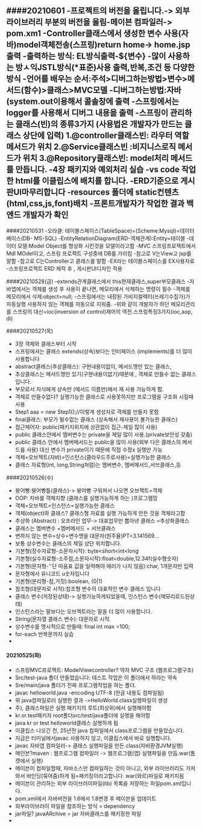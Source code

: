 ####20210601
-프로젝트의 버전을 올립니다.-> 외부라이브러리 부분의 버전을 올림-메이븐 컴파일러->
pom.xm1
-Controller클래스에서 생성한 변수 사용(자바)model객체전송(스프링)return home-> home.jsp출력
-출력하는 방식: EL방식출력-${변수}
-많이 사용하는 방ㅅ익JSTL방식(*표준)사용 출력,반복,조건 등 다양한 방식
-언어를 배우는 순서:주석>디버그하는방법>변수>메서드(함수)>클래스>MVC모델
-디버그하는방법:자바(system.out이용해서 콜솔창에 출력
-스프링에서는 logger를 사용해서 디버그 내용을 출력
-스프링이 관리하는 클래스(빈)의 종류3가지 (사용법은 개발자가 만드는 클래스 상단에 입력)
1.@controller클래스빈: 라우터 역할 메서드가 위치
2.@Service클래스빈 :비지니스로직 메서드가 위치
3.@Repository클래스빈: model처리 메서드를 만듭니다.
-4장 패키지와 예외처리 실습
-vs code 작업한 html를 이클립스에 배치를 합니다.
-ERD기준으로 게시판UI마무리합니다
-resources 폴더에 static컨텐츠(html,css,js,font)배치
-프론트개발자가 작업한 결과 백엔드 개발자가 확인
-
####20210531
-오라클: 테이블스페이스(TableSpace)=(Scheme:Mysql)=데이터베이스(DB-
MS-SQL)
-EntityRelationDiagram(ERD-객체관계):Entity=테이블
-데이터 모델:Model Object를 형상화 시킨것을 모델이라고함
-MVC 스프링프로젝트에서 Mdl MOdel이고, 스프링 프로젝트 구성중에 DB를 가리킴
-참고로 V는View고 jsp를 말함
-참고로 C는Controller고 클래스를 말함
-EX라는 테이블스페이스를 EX사용자료
-스프링프로젝트 ERD 제작 후 , 게시판UI디자인 적용



####20210528(금) 
-extends관계클래스에서 this현재클래스,super부모클래스
-자바앱에서는 객체를 생성 후 사용이 끝나면, 메모리에서 삭제하는 명령이 필수
-객체를 메모리에서 삭제:object=null;
-스프링에서는 내장된 가비지컬렉터(쓰레기수집가)가 자동실행 사용하지 않는 객체를 자동으로 지워줌.
-위와 같이 개발자가 하던 메모리관리를 스프링의 대신=ioc(inversion of control)제어의
역전.스프링특징3가지(ioc,aop, di)

####20210527(목)
- 3장 객체와 클래스부터 시작
- 스프링에서는 클래스 extends(상속)보다는 인터페이스 (implements)를 더 많이 사용합니다
- abstract클래스(추상클래스): 구현내용이없이, 메서드명만 있는 클래스,
- 추상클래스는 메서드명만 있기(구현내용이없기)때문에 , 객체로 만들수 없는 클래스 입니다.
- 부모로서 자식에게 상속만 (메서드 이름만)해서 재 사용 가능하게 함.
- 객체로 만들수없다? 실행가능한 클래스로 사용못하지만 프로그램을 구조화 시킬때 사용
- Step1 aaa = new Step1();//이렇게 생성자로 객체를 만들지 못함
- final클래스: 부모가 될수없는 클래스 (상속해서 재사용이 불가능한 클래스)
- 접근제어자: public(패키지위치에 상관없이 접근-제일 많이 사용)
- public 클래스안에서 멤버변수는 private을 제일 많이 사용.(private보안성 갖춤)
- public 클래스 안에서 멤버메서드는 public을 많이 사용(외부 다은 클래스의 메서드를 사용)
    대신 변수가 private이기  때문에 직접 수정x 실행만 가능
- 객체=오브젝트(자바)=인스턴스(클라우드주로샤용)=실행가능한 클래스
- 클래스 자료형(int, long,String처럼)는 멤버변수, 멤버메서드,서브클래스,등


####20210526(수)
- 붕어빵:붕어빵틀(클래스)-> 붕어빵 구워져서 나오면 오브젝트=객체
- OOP: 자바를 객체지향 (클래스를 실행가능하게 하는 )프로그램밍
- 객체=오브젝트=인스턴스=실행가능한 클래스
- 객체(object)와 클래스? 클래스형 자료를 실행 가능하게 만든 것을 객체라고함
- 추상화 (Abstract) : 오프라인 업무-> 대표업무만 뽑아낸 클래스 =추상화클래스
- 클래스는 멤버변수 +멤버메서드 + 서브클래스
- 변하지 않는 변수=상수=변수명을 대문자(원주율)PT=3.141569...
- 보통 상수변수는 클래스의 제일 상단 위치합니다.
- 기본형(정수자료형-소문자시작): byte<short<int<long 
- 기본형(실수자료형-소주점,소문자시작):float<double,12.34f(실수형숫자)
- 기본형(문자형-''단 따움표 값을 일력해야 에러가 나지 않음):char, 1개문자만 입력
- 문자형에서 유니코드 u숫자입니다
- 기본형(분리형-참,거짓):boolean, (0|1)
- 참조형(대문자로 시작):참조형 변수의 대표적인 변수 클래스 입니다
- 클래스 변수(저장된상태)-> 실행가능하게되었을때, 인스턴스 변수(메모리로드된상태)
- 인스턴스라는 말보다는 오브젝트라는 말을 더 많이 사용합니다.
- String(문자열 클래스 변수): 대문자로 시작.
- 상수변수를 명시적으로 만들때: final int max =100;
- for-each 반복문까지 실습
- 
#### 20210525(화)
- 스프링MVC프로젝트: ModelViewcontroller? 약자 MVC 구조 (웹프로그램구조)
- Src/test-java 폴더 만들었습니다: 테스트 작업은 이 폴더에서 하라는 약속
- Sre/main/java 폴더가 진짜 프로그램작업을 하는 폴더.
- javac helloworld.java -encoding UTF-8 (한글 내용도 컴파일됨)
- 위 java컴파일로러 실행한 결과 ->HelloWorld.class실행파일이 생성
- 주), 클래스파일은 실행 패키지의 루트(최상위)에서 실행해야함
- kr.or.test패키지 root폴더src/test/java폴더에 실행을 해야함
- java kr or test helloworld클래스 실행하게 됨
- 이클립스 나오긴 전, 25년전 java 컴파일에서 class프로그램을 만들었습니다.
- 지금은 터미널에서javac 사용하지 않고, 이클립스에서 바로 실행합니다.
- javac 자바앱 컴파일러-> 클래스 실행파일을 만든.class(자바환경JVM실행)
- 메인븐?maven : 웹프로그램 컴파일러 -> 웹프로그램(앱) 실행파일을 만듬.war(톰캣에서 실행)
- 메이븐이 컴파일할때, 자바소스만 컴파일하는 것이 아니고, 외부 라이브러리도 가져와서 바인딩(묶어줌)하게 됨=패키징이라고합니다 .war(와르)파일로 패키지됨
- 메이븐이 관리하는 외부 라이브러이파일(lib) 목록을 저장하는 파일pom.xml입니다.
- pom.xml에서 자바버전을  1.6에서 1.8변경 후 메이븐을 업데이트
- 외부라이브러이 파일을 참조하는  방식 = dependency
- jar파일? javaARchive = jar 자바클래스를  패키징한 파일
- 